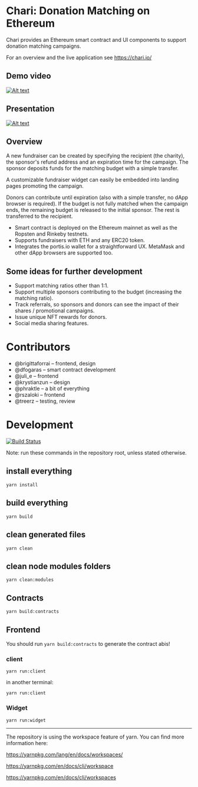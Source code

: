 # Chari: Donation Matching on Ethereum

Chari provides an Ethereum smart contract and UI components to support donation matching campaigns.

For an overview and the live application see https://chari.io/

## Demo video
[![Alt text](https://img.youtube.com/vi/IfN_VqCQxoo/0.jpg)](https://youtu.be/IfN_VqCQxoo)

## Presentation
[![Alt text](https://s3.amazonaws.com/media-p.slid.es/thumbnails/c1dfe10f00d58401d4d4b096a3b5ee14/thumb.jpg?1562853780)](https://slides.com/brigittaforrai-1/chari)


## Overview
A new fundraiser can be created by specifying the recipient (the charity), the sponsor's refund address and an expiration time for the campaign. The sponsor deposits funds for the matching budget with a simple transfer.

A customizable fundraiser widget can easily be embedded into landing pages promoting the campaign.

Donors can contribute until expiration (also with a simple transfer, no dApp browser is required). If the budget is not fully matched when the campaign ends, the remaining budget is released to the initial sponsor. The rest is transferred to the recipient.

* Smart contract is deployed on the Ethereum mainnet as well as the Ropsten and Rinkeby testnets.
* Supports fundraisers with ETH and any ERC20 token.
* Integrates the portis.io wallet for a straightforward UX. MetaMask and other dApp browsers are supported too.

## Some ideas for further development
* Support matching ratios other than 1:1. 
* Support multiple sponsors contributing to the budget (increasing the matching ratio).
* Track referrals, so sponsors and donors can see the impact of their shares / promotional campaigns.
* Issue unique NFT rewards for donors.
* Social media sharing features.


# Contributors

* @brigittaforrai – frontend, design
* @dfogaras – smart contract development
* @juli_e – frontend
* @krystianzun – design
* @phraktle – a bit of everything
* @rszaloki – frontend
* @treerz – testing, review


# Development

[![Build Status](https://travis-ci.org/DecentLabs/chari.svg?branch=master)](https://travis-ci.org/DecentLabs/chari)

Note: run these commands in the repository root, unless stated otherwise. 

## install everything
```
yarn install
```


## build everything
```
yarn build
```

## clean generated files
```
yarn clean
```

## clean node modules folders
```
yarn clean:modules
```

## Contracts

```
yarn build:contracts
```

## Frontend

You should run `yarn build:contracts` to generate the contract abis!

### client
```
yarn run:client
```
in another terminal:
```
yarn run:client
```

### Widget
```
yarn run:widget
```

---
The repository is using the workspace feature of yarn. 
You can find more information here:

https://yarnpkg.com/lang/en/docs/workspaces/

https://yarnpkg.com/en/docs/cli/workspace

https://yarnpkg.com/en/docs/cli/workspaces
